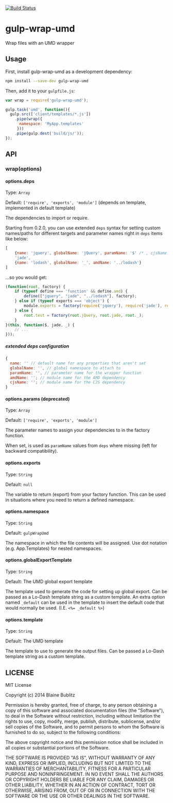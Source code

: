 [![Build Status](https://travis-ci.org/phated/gulp-wrap-umd.png?branch=master)](https://travis-ci.org/phated/gulp-wrap-umd)

# gulp-wrap-umd

Wrap files with an UMD wrapper

## Usage

First, install gulp-wrap-umd as a development dependency:

```bash
npm install --save-dev gulp-wrap-umd
```

Then, add it to your `gulpfile.js`:

```js
var wrap = require('gulp-wrap-umd');

gulp.task('umd', function(){
  gulp.src(['client/templates/*.js'])
    .pipe(wrap({
      namespace: 'MyApp.templates'
     }))
    .pipe(gulp.dest('build/js/'));
});
```

## API

### wrap(options)

#### options.deps

Type: `Array`

Default: `['require', 'exports', 'module']` (depends on template, implemented in default template)

The dependencies to import or require.

Starting from 0.2.0, you can use extended `deps` syntax for setting custom names/paths for different targets and parameter names right in `deps` items like below:
```javascript
[
    {name: 'jquery', globalName: 'jQuery', paramName: '$' /* , cjsName: ..., amdName: ... */},
    'jade',
    {name: 'lodash', globalName: '_', amdName: '../lodash'}
]
```
...so you would get:
```javascript
(function(root, factory) {
    if (typeof define === 'function' && define.amd) {
        define(["jquery", "jade", "../lodash"], factory);
    } else if (typeof exports === 'object') {
        module.exports = factory(require('jquery'), require('jade'), require('lodash'));
    } else {
        root.test = factory(root.jQuery, root.jade, root._);
    }
}(this, function($, jade, _) {
    // ...
}));
```

##### extended deps configuration

```js
{
  name: '' // default name for any properties that aren't set
  globalName: '', // global namespace to attach to
  paramName: '', // parameter name for the wrapper function
  amdName: ''; // module name for the AMD dependency
  cjsName: ''; // module name for the CJS dependency
}
```

#### options.params (deprecated)

Type: `Array`

Default: `['require', 'exports', 'module']`

The parameter names to assign your dependencies to in the factory function.

When set, is used as `paramName` values from `deps` where missing (left for backward compatibility).

#### options.exports

Type: `String`

Default: `null`

The variable to return (export) from your factory function.  This can be used in situations where you need to return a defined namespace.

#### options.namespace

Type: `String`

Default: `gulpWrapUmd`

The namespace in which the file contents will be assigned. Use dot notation (e.g. App.Templates) for nested namespaces.

#### options.globalExportTemplate

Type: `String`

Default: The UMD global export template

The template used to generate the code for setting up global export. Can be passed as a Lo-Dash template string as a custom template. An extra option named `_default` can be used in the template to insert the default code that would normally be used. (I.E. `<%= _default %>`)

#### options.template

Type: `String`

Default: The UMD template

The template to use to generate the output files. Can be passed a Lo-Dash template string as a custom template.

## LICENSE

MIT License

Copyright (c) 2014 Blaine Bublitz

Permission is hereby granted, free of charge, to any person obtaining
a copy of this software and associated documentation files (the
"Software"), to deal in the Software without restriction, including
without limitation the rights to use, copy, modify, merge, publish,
distribute, sublicense, and/or sell copies of the Software, and to
permit persons to whom the Software is furnished to do so, subject to
the following conditions:

The above copyright notice and this permission notice shall be
included in all copies or substantial portions of the Software.

THE SOFTWARE IS PROVIDED "AS IS", WITHOUT WARRANTY OF ANY KIND,
EXPRESS OR IMPLIED, INCLUDING BUT NOT LIMITED TO THE WARRANTIES OF
MERCHANTABILITY, FITNESS FOR A PARTICULAR PURPOSE AND
NONINFRINGEMENT. IN NO EVENT SHALL THE AUTHORS OR COPYRIGHT HOLDERS BE
LIABLE FOR ANY CLAIM, DAMAGES OR OTHER LIABILITY, WHETHER IN AN ACTION
OF CONTRACT, TORT OR OTHERWISE, ARISING FROM, OUT OF OR IN CONNECTION
WITH THE SOFTWARE OR THE USE OR OTHER DEALINGS IN THE SOFTWARE.
